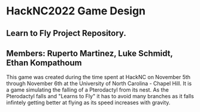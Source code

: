 # HackNC2022 Game Design #
## Learn to Fly Project Repository. 
## Members: Ruperto Martinez, Luke Schmidt, Ethan Kompathoum

This game was created during the time spent at HackNC on November 5th through November 6th at the University of North Carolina - Chapel Hill. It is a game simulating the falling of a Pterodactyl from its nest. As the Pterodactyl falls and "Learns to Fly" it has to avoid many branches as it falls infintely getting better at flying as its speed increases with gravity.
